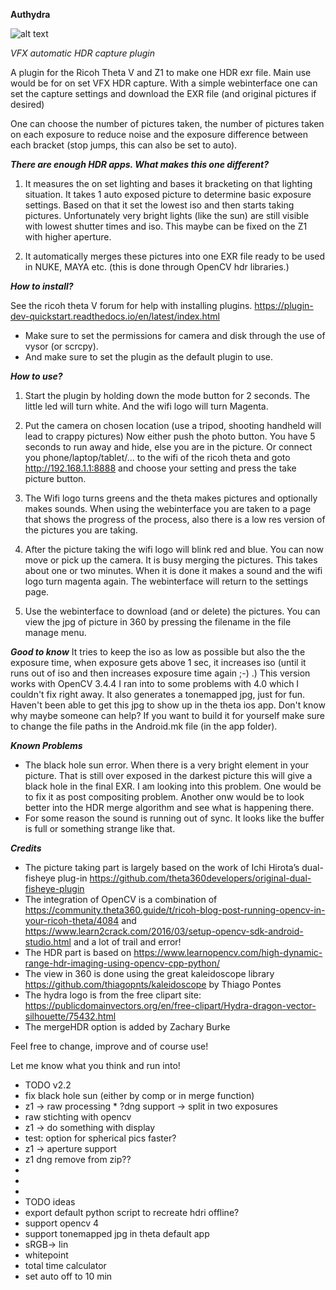  

**Authydra**

![alt text](https://www.pngkit.com/png/full/433-4333979_hydra-dragon-vector-silhouette-public-domain-vectors-hydra.png)

*VFX automatic HDR capture plugin*


A plugin for the Ricoh Theta V and Z1 to make one HDR exr file. 
Main use would be for on set VFX HDR capture.
With a simple webinterface one can set the capture settings
and download the EXR file (and original pictures if desired)

One can choose the number of pictures taken,
the number of pictures taken on each exposure to reduce noise
and the exposure difference between each bracket (stop jumps, this can also be set to auto).


***There are enough HDR apps. What makes this one different?***

1) It measures the on set lighting and bases it bracketing on that lighting situation.
It takes 1 auto exposed picture to determine basic exposure settings.
Based on that it set the lowest iso and then starts taking pictures.
Unfortunately very bright lights (like the sun) are still visible with lowest shutter times and iso.
This maybe can be fixed on the Z1 with higher aperture.

2) It automatically merges these pictures into one EXR file ready to be used in NUKE, MAYA etc. (this is done through OpenCV hdr libraries.)

***How to install?***

See the ricoh theta V forum for help with installing plugins. 
https://plugin-dev-quickstart.readthedocs.io/en/latest/index.html
- Make sure to set the permissions for camera and disk through the use of vysor (or scrcpy).
- And make sure to set the plugin as the default plugin to use.

***How to use?***

1) Start the plugin by holding down the mode button for 2 seconds. The little led will turn white. And the wifi logo will turn Magenta.

2) Put the camera on chosen location (use a tripod, shooting handheld will lead to crappy pictures)
Now either push the photo button. You have 5 seconds to run away and hide, else you are in the picture.
Or connect you phone/laptop/tablet/... to the wifi of the ricoh theta and goto http://192.168.1.1:8888 and choose your setting and press the take picture button.

3) The Wifi logo turns greens and the theta makes pictures and optionally makes sounds.
When using the webinterface you are taken to a page that shows the progress of the process, also there is a low res version of the pictures you are taking.

4) After the picture taking the wifi logo will blink red and blue. You can now move or pick up the camera. It is busy merging the pictures.
This takes about one or two minutes. When it is done it makes a sound and the wifi logo turn magenta again. The webinterface will return to the settings page.

5) Use the webinterface to download (and or delete) the pictures. You can view the jpg of picture in 360 by pressing the filename in the file manage menu.


***Good to know***
It tries to keep the iso as low as possible but also the the exposure time, when exposure gets above 1 sec, it increases iso (until it runs out of iso and then increases exposure time again ;-)  .)
This version works with OpenCV 3.4.4 I ran into to some problems with 4.0 which I couldn't fix right away.
It also generates a tonemapped jpg, just for fun. Haven't been able to get this jpg to show up in the theta ios app. Don't know why maybe someone can help?
If you want to build it for yourself make sure to change the file paths in the Android.mk file (in the app folder).

***Known Problems***
- The black hole sun error. When there is a very bright element in your picture. That is still over exposed in the darkest picture this will give a black hole in the final EXR.
I am looking into this problem. One would be to fix it as post compositing problem. Another onw would be to look better into the HDR merge algorithm and see what is happening there.
- For some reason the sound is running out of sync. It looks like the buffer is full or something strange like that.
 
***Credits***
- The picture taking part is largely based on the work of Ichi Hirota’s dual-fisheye plug-in <https://github.com/theta360developers/original-dual-fisheye-plugin>
- The integration of OpenCV is a combination of <https://community.theta360.guide/t/ricoh-blog-post-running-opencv-in-your-ricoh-theta/4084> and <https://www.learn2crack.com/2016/03/setup-opencv-sdk-android-studio.html> and a lot of trail and error!
- The HDR part is based on https://www.learnopencv.com/high-dynamic-range-hdr-imaging-using-opencv-cpp-python/
- The view in 360 is done using the great kaleidoscope library <https://github.com/thiagopnts/kaleidoscope> by Thiago Pontes
- The hydra logo is from the free clipart site: https://publicdomainvectors.org/en/free-clipart/Hydra-dragon-vector-silhouette/75432.html
- The mergeHDR option is added by Zachary Burke

Feel free to change, improve and of course use!

Let me know what you think and run into!


  * TODO v2.2
  * fix black hole sun (either by comp or in merge function)
  * z1 -> raw processing * ?dng support -> split in two exposures
  * raw stichting with opencv
  * z1 -> do something with display
  * test: option for spherical pics faster?
  * z1 -> aperture support
  * z1 dng remove from zip??
  *
  *
  *
  * TODO ideas
  * export default python script to recreate hdri offline?
  * support opencv 4
  * support tonemapped jpg in theta default app
  * sRGB-> lin
  * whitepoint
  * total time calculator
  * set auto off to 10 min

 

 
